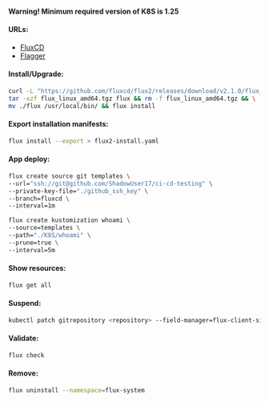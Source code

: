 #### Warning! Minimum required version of K8S is 1.25

#### URLs:
- [FluxCD](https://fluxcd.io/flux/get-started/)
- [Flagger](https://fluxcd.io/flagger/usage/how-it-works/)

#### Install/Upgrade:
```bash
curl -L "https://github.com/fluxcd/flux2/releases/download/v2.1.0/flux_2.1.0_linux_amd64.tar.gz" -o "flux_linux_amd64.tgz" && \
tar -xzf flux_linux_amd64.tgz flux && rm -f flux_linux_amd64.tgz && \
mv ./flux /usr/local/bin/ && flux install
```

#### Export installation manifests:
```bash
flux install --export > flux2-install.yaml
```

#### App deploy:
```bash
flux create source git templates \
--url="ssh://git@github.com/ShadowUser17/ci-cd-testing" \
--private-key-file="./github_ssh_key" \
--branch=fluxcd \
--interval=1m
```
```bash
flux create kustomization whoami \
--source=templates \
--path="./K8S/whoami" \
--prune=true \
--interval=5m
```

#### Show resources:
```bash
flux get all
```

#### Suspend:
```bash
kubectl patch gitrepository <repository> --field-manager=flux-client-side-apply -p '{"spec": {"suspend": true }}'
```

#### Validate:
```bash
flux check
```

#### Remove:
```bash
flux uninstall --namespace=flux-system
```
